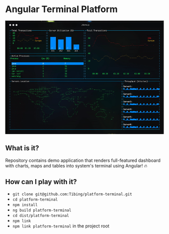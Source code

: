 # Angular Terminal Platform

![](platform-terminal-demo.gif)

## What is it?

Repository contains demo application that renders full-featured dashboard with charts, maps and tables into system's terminal using Angular! 🔥

## How can I play with it?

- `git clone git@github.com:Tibing/platform-terminal.git`
- `cd platform-terminal`
- `npm install`
- `ng build platform-terminal`
- `cd dist/platform-terminal`
- `npm link`
- `npm link platform-terminal` in the project root
